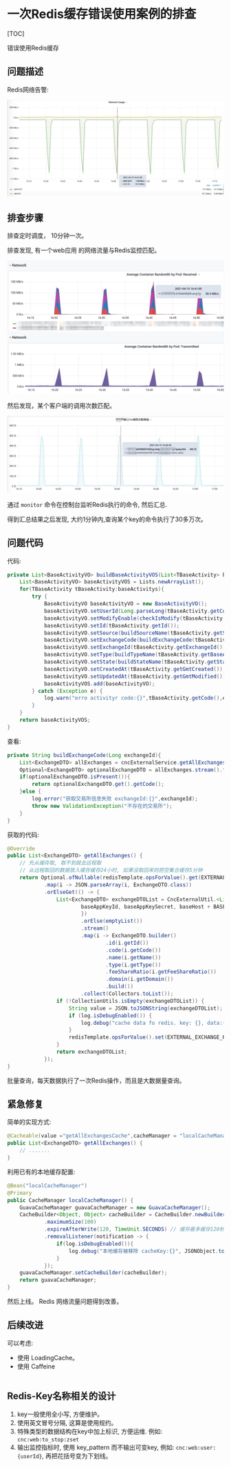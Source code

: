 # 一次Redis缓存错误使用案例的排查

[TOC]


错误使用Redis缓存

## 问题描述

Redis网络告警:

![](05_01_redis_network.jpg)

## 排查步骤

排查定时调度， 10分钟一次。


排查发现, 有一个web应用 的网络流量与Redis监控匹配。

![](05_02_webapp_network.jpg)


然后发现，某个客户端的调用次数匹配。

![](05_03_webapp_client_statistics.jpg)


通过 `monitor` 命令在控制台监听Redis执行的命令, 然后汇总.

得到汇总结果之后发现, 大约1分钟内,查询某个key的命令执行了30多万次。




## 问题代码


代码:

```java
private List<BaseActivityVO> buildBaseActivityVOS(List<TBaseActivity> baseActivitys, int requestFrom){
    List<BaseActivityVO> baseActivityVOS = Lists.newArrayList();
    for(TBaseActivity tBaseActivity:baseActivitys){
        try {
            BaseActivityVO baseActivityVO = new BaseActivityVO();
            baseActivityVO.setUserId(Long.parseLong(tBaseActivity.getCode()));
            baseActivityVO.setModifyEnable(checkIsModify(tBaseActivity,requestFrom));
            baseActivityVO.setId(tBaseActivity.getId());
            baseActivityVO.setSource(buildSourceName(tBaseActivity.getSourceFrom()));
            baseActivityVO.setExchangeCode(buildExchangeCode(tBaseActivity.getExchangeId()));
            baseActivityVO.setExchangeId(tBaseActivity.getExchangeId());
            baseActivityVO.setType(buildTypeName(tBaseActivity.getBaseActivityTypeId()));
            baseActivityVO.setState(buildStateName(tBaseActivity.getState()));
            baseActivityVO.setCreatedAt(tBaseActivity.getGmtCreated());
            baseActivityVO.setUpdatedAt(tBaseActivity.getGmtModified());
            baseActivityVOS.add(baseActivityVO);
        } catch (Exception e) {
            log.warn("erro activityr code:{}",tBaseActivity.getCode(),e);
        }
    }
    return baseActivityVOS;
}
```

查看:

```java
private String buildExchangeCode(Long exchangeId){
    List<ExchangeDTO> allExchanges = cncExternalService.getAllExchanges();
    Optional<ExchangeDTO> optionalExchangeDTO = allExchanges.stream().filter(s->s.getId().intValue() == exchangeId.intValue()).findAny();
    if(optionalExchangeDTO.isPresent()){
        return optionalExchangeDTO.get().getCode();
    }else {
        log.error("获取交易所信息失败 exchangeId:{}",exchangeId);
        throw new ValidationException("不存在的交易所");
    }
}
```

获取的代码:

```java
@Override
public List<ExchangeDTO> getAllExchanges() {
    // 先从缓存取, 取不到就去远程取
    // 从远程取回的数据放入缓存缓存24小时, 如果没取回来则把空集合缓存5分钟
    return Optional.ofNullable(redisTemplate.opsForValue().get(EXTERNAL_EXCHANGE_KEY_PREFIX))
            .map(i -> JSON.parseArray(i, ExchangeDTO.class))
            .orElseGet(() -> {
                List<ExchangeDTO> exchangeDTOList = CncExternalUtil.<List<BaseResponseDTO.Exchange>>getDataJavaObjectFromBase(
                        baseAppKeyId, baseAppKeySecret, baseHost + BASE_GET_EXCHANGES_PATH, null, new TypeReference<List<BaseResponseDTO.Exchange>>() {
                        })
                        .orElse(emptyList())
                        .stream()
                        .map(i -> ExchangeDTO.builder()
                                .id(i.getId())
                                .code(i.getCode())
                                .name(i.getName())
                                .type(i.getType())
                                .feeShareRatio(i.getFeeShareRatio())
                                .domain(i.getDomain())
                                .build())
                        .collect(Collectors.toList());
                if (!CollectionUtils.isEmpty(exchangeDTOList)) {
                    String value = JSON.toJSONString(exchangeDTOList);
                    if (log.isDebugEnabled()) {
                        log.debug("cache data fo redis. key: {}, data:{}", EXTERNAL_EXCHANGE_KEY_PREFIX, value);
                    }
                    redisTemplate.opsForValue().set(EXTERNAL_EXCHANGE_KEY_PREFIX, value, 24, TimeUnit.HOURS);
                }
                return exchangeDTOList;
            });
}
```

批量查询，每天数据执行了一次Redis操作，而且是大数据量查询。

## 紧急修复

简单的实现方式:

```java
@Cacheable(value ="getAllExchangesCache",cacheManager = "localCacheManager")
public List<ExchangeDTO> getAllExchanges() {
    // .......
}
```


利用已有的本地缓存配置:

```java
@Bean("localCacheManager")
@Primary
public CacheManager localCacheManager() {
    GuavaCacheManager guavaCacheManager = new GuavaCacheManager();
    CacheBuilder<Object, Object> cacheBuilder = CacheBuilder.newBuilder()
            .maximumSize(100)
            .expireAfterWrite(120, TimeUnit.SECONDS) // 缓存最多缓存120秒
            .removalListener(notification -> {
                if(log.isDebugEnabled()){
                    log.debug("本地缓存被移除 cacheKey:{}", JSONObject.toJSONString(localCacheManager().getCacheNames()));
                }
            });
    guavaCacheManager.setCacheBuilder(cacheBuilder);
    return guavaCacheManager;
}
```

然后上线。 Redis 网络流量问题得到改善。



## 后续改进

可以考虑:

- 使用 LoadingCache。
- 使用 Caffeine

```java
```


## Redis-Key名称相关的设计

1. key一般使用全小写, 方便维护。
2. 使用英文冒号分隔, 这算是使用规约。
3. 特殊类型的数据结构在key中加上标识, 方便运维. 例如: `cnc:web:to_stop:zset`
4. 输出监控指标时, 使用 key_pattern 而不输出可变key, 例如: `cnc:web:user:{userId}`, 再把花括号变为下划线。
